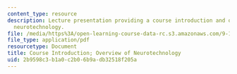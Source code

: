 ```yaml
---
content_type: resource
description: Lecture presentation providing a course introduction and overview of
  neurotechnology.
file: /media/https%3A/open-learning-course-data-rc.s3.amazonaws.com/9-123-neurotechnology-in-action-fall-2014/2b9598c3b1a0c2b06b9adb32518f205a_MIT9_123F14_Lec1.pdf
file_type: application/pdf
resourcetype: Document
title: Course Introduction; Overview of Neurotechnology
uid: 2b9598c3-b1a0-c2b0-6b9a-db32518f205a
---
```

